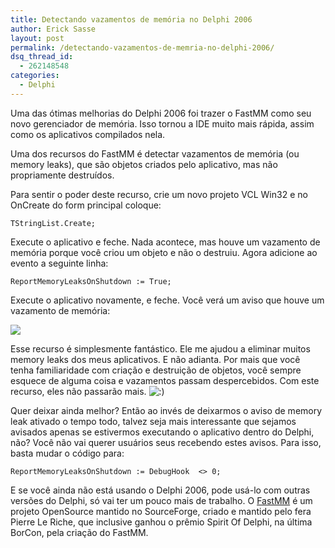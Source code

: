 ```yaml
---
title: Detectando vazamentos de memória no Delphi 2006
author: Erick Sasse
layout: post
permalink: /detectando-vazamentos-de-memria-no-delphi-2006/
dsq_thread_id:
  - 262148548
categories:
  - Delphi
---
```

Uma das ótimas melhorias do Delphi 2006 foi trazer o FastMM como seu novo gerenciador de memória. Isso tornou a IDE muito mais rápida, assim como os aplicativos compilados nela.

Uma dos recursos do FastMM é detectar vazamentos de memória (ou memory leaks), que são objetos criados pelo aplicativo, mas não propriamente destruídos.

Para sentir o poder deste recurso, crie um novo projeto VCL Win32 e no OnCreate do form principal coloque:

`TStringList.Create;`

Execute o aplicativo e feche. Nada acontece, mas houve um vazamento de memória porque você criou um objeto e não o destruiu. Agora adicione ao evento a seguinte linha:

`ReportMemoryLeaksOnShutdown := True;`

Execute o aplicativo novamente, e feche. Você verá um aviso que houve um vazamento de memória:

<img border="0" src="http://static.flickr.com/42/81174561_97834992d3_o.png" />

Esse recurso é simplesmente fantástico. Ele me ajudou a eliminar muitos memory leaks dos meus aplicativos. E não adianta. Por mais que você tenha familiaridade com criação e destruição de objetos, você sempre esquece de alguma coisa e vazamentos passam despercebidos. Com este recurso, eles não passarão mais. <img src="http://www.ericksasse.com.br/wp-includes/images/smilies/icon_smile.gif" alt=":)" class="wp-smiley" />

Quer deixar ainda melhor? Então ao invés de deixarmos o aviso de memory leak ativado o tempo todo, talvez seja mais interessante que sejamos avisados apenas se estivermos executando o aplicativo dentro do Delphi, não? Você não vai querer usuários seus recebendo estes avisos. Para isso, basta mudar o código para:

`ReportMemoryLeaksOnShutdown := DebugHook  <> 0;`

E se você ainda não está usando o Delphi 2006, pode usá-lo com outras versões do Delphi, só vai ter um pouco mais de trabalho. O [FastMM][1] é um projeto OpenSource mantido no SourceForge, criado e mantido pelo fera Pierre Le Riche, que inclusive ganhou o prêmio Spirit Of Delphi, na última BorCon, pela criação do FastMM.

 [1]: http://sourceforge.net/projects/fastmm/